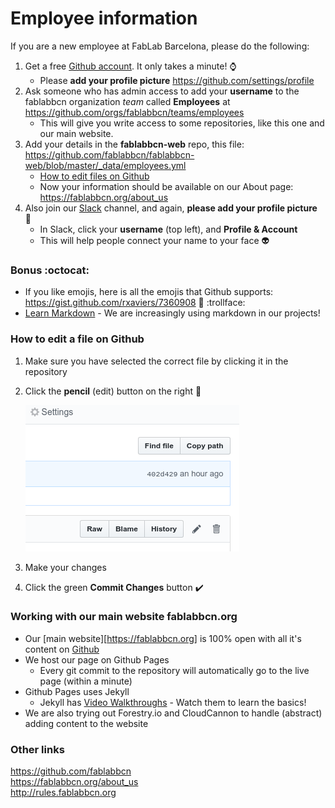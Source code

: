 # Employee information


If you are a new employee at FabLab Barcelona, please do the following:

1. Get a free [Github account](https://github.com/join). It only takes a minute! :watch:
   * Please **add your profile picture** https://github.com/settings/profile
1. Ask someone who has admin access to add your **username** to the fablabbcn organization *team* called **Employees** at https://github.com/orgs/fablabbcn/teams/employees 
   * This will give you write access to some repositories, like this one and our main website.
1. Add your details in the **fablabbcn-web** repo, this file: https://github.com/fablabbcn/fablabbcn-web/blob/master/_data/employees.yml 
   * [How to edit files on Github](#how-to-edit-a-file-on-github)
   * Now your information should be available on our About page: https://fablabbcn.org/about_us 
1. Also join our [Slack](https://fablabbcn.slack.com/) channel, and again, **please add your profile picture** :cop: 
   * In Slack, click your **username** (top left), and **Profile & Account**
   * This will help people connect your name to your face :alien:

### Bonus :octocat:
* If you like emojis, here is all the emojis that Github supports: https://gist.github.com/rxaviers/7360908 :horse: :trollface:
* [Learn Markdown](https://www.markdowntutorial.com/lesson/1/) - We are increasingly using markdown in our projects!

### How to edit a file on Github

1. Make sure you have selected the correct file by clicking it in the repository
2. Click the **pencil** (edit) button on the right :pencil:

   ![edit button](2018-12-15_17-37-37.png "Logo Title Text 1")
3. Make your changes 
4. Click the green **Commit Changes** button :heavy_check_mark:


### Working with our main website fablabbcn.org
* Our [main website][https://fablabbcn.org] is 100% open with all it's content on [Github](https://github.com/fablabbcn/fablabbcn-web)
* We host our page on Github Pages 
   * Every git commit to the repository will automatically go to the live page (within a minute)
* Github Pages uses Jekyll
   * Jekyll has [Video Walkthroughs](https://jekyllrb.com/tutorials/video-walkthroughs/) - Watch them to learn the basics!
* We are also trying out Forestry.io and CloudCannon to handle (abstract) adding content to the website

### Other links
https://github.com/fablabbcn  
https://fablabbcn.org/about_us  
http://rules.fablabbcn.org  
